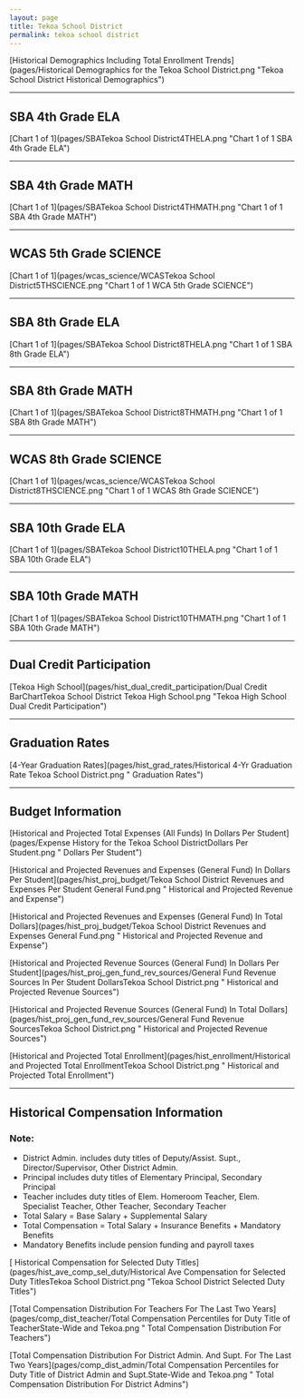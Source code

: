```yaml
---
layout: page
title: Tekoa School District
permalink: tekoa school district
---
```



[Historical Demographics Including Total Enrollment Trends](pages/Historical Demographics for the Tekoa School District.png "Tekoa School District Historical Demographics")

___

## SBA 4th Grade ELA

[Chart 1 of 1](pages/SBATekoa School District4THELA.png "Chart 1 of 1 SBA 4th Grade ELA")


___

## SBA 4th Grade MATH

[Chart 1 of 1](pages/SBATekoa School District4THMATH.png "Chart 1 of 1 SBA 4th Grade MATH")


___

## WCAS 5th Grade SCIENCE

[Chart 1 of 1](pages/wcas_science/WCASTekoa School District5THSCIENCE.png "Chart 1 of 1 WCA 5th Grade SCIENCE")


___

## SBA 8th Grade ELA

[Chart 1 of 1](pages/SBATekoa School District8THELA.png "Chart 1 of 1 SBA 8th Grade ELA")


___

## SBA 8th Grade MATH

[Chart 1 of 1](pages/SBATekoa School District8THMATH.png "Chart 1 of 1 SBA 8th Grade MATH")


___

## WCAS 8th Grade SCIENCE

[Chart 1 of 1](pages/wcas_science/WCASTekoa School District8THSCIENCE.png "Chart 1 of 1 WCAS 8th Grade SCIENCE")


___

## SBA 10th Grade ELA

[Chart 1 of 1](pages/SBATekoa School District10THELA.png "Chart 1 of 1 SBA 10th Grade ELA")


___

## SBA 10th Grade MATH

[Chart 1 of 1](pages/SBATekoa School District10THMATH.png "Chart 1 of 1 SBA 10th Grade MATH")


___

## Dual Credit Participation

[Tekoa High School](pages/hist_dual_credit_participation/Dual Credit BarChartTekoa School District Tekoa High School.png "Tekoa High School Dual Credit Participation")


___

## Graduation Rates

[4-Year Graduation Rates](pages/hist_grad_rates/Historical 4-Yr Graduation Rate Tekoa School District.png " Graduation Rates")


___

## Budget Information

[Historical and Projected Total Expenses (All Funds) In Dollars Per Student](pages/Expense History for the Tekoa School DistrictDollars Per Student.png " Dollars Per Student")

[Historical and Projected Revenues and Expenses (General Fund) In Dollars Per Student](pages/hist_proj_budget/Tekoa School District Revenues and Expenses Per Student General Fund.png " Historical and Projected Revenue and Expense")

[Historical and Projected Revenues and Expenses (General Fund) In Total Dollars](pages/hist_proj_budget/Tekoa School District Revenues and Expenses General Fund.png " Historical and Projected Revenue and Expense")

[Historical and Projected Revenue Sources (General Fund) In Dollars Per Student](pages/hist_proj_gen_fund_rev_sources/General Fund Revenue Sources In Per Student DollarsTekoa School District.png " Historical and Projected Revenue Sources")

[Historical and Projected Revenue Sources (General Fund) In Total Dollars](pages/hist_proj_gen_fund_rev_sources/General Fund Revenue SourcesTekoa School District.png " Historical and Projected Revenue Sources")

[Historical and Projected Total Enrollment](pages/hist_enrollment/Historical and Projected Total EnrollmentTekoa School District.png " Historical and Projected Total Enrollment")


___

## Historical Compensation Information
### Note:
- District Admin. includes duty titles of Deputy/Assist. Supt., Director/Supervisor, Other District Admin.
- Principal includes duty titles of Elementary Principal, Secondary Principal
- Teacher includes duty titles of Elem. Homeroom Teacher, Elem. Specialist Teacher, Other Teacher, Secondary Teacher
- Total Salary = Base Salary + Supplemental Salary
- Total Compensation = Total Salary + Insurance Benefits + Mandatory Benefits
- Mandatory Benefits include pension funding and payroll taxes

[ Historical Compensation for Selected Duty Titles](pages/hist_ave_comp_sel_duty/Historical Ave Compensation for Selected Duty TitlesTekoa School District.png "Tekoa School District Selected Duty Titles")

[Total Compensation Distribution For Teachers For The Last Two Years](pages/comp_dist_teacher/Total Compensation Percentiles for Duty Title of TeacherState-Wide and Tekoa.png " Total Compensation Distribution For Teachers")

[Total Compensation Distribution For District Admin. And Supt. For The Last Two Years](pages/comp_dist_admin/Total Compensation Percentiles for Duty Title of District Admin and Supt.State-Wide and Tekoa.png " Total Compensation Distribution For District Admins")

